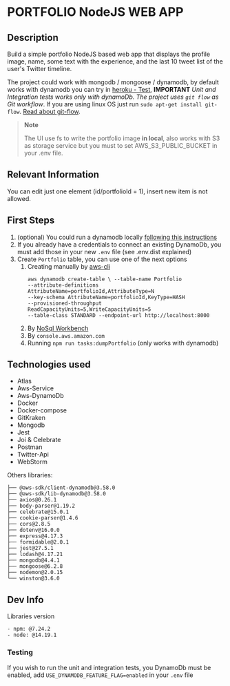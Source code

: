 # PORTFOLIO NodeJS WEB APP

## Description

Build a simple portfolio NodeJS based web app that displays the profile image, name, some text with the experience, and the last 10 tweet list of the user's Twitter timeline.

The project could work with mongodb / mongoose / dynamodb, by default works with dynamodb you can try in [heroku - Test](https://current-job-offer.herokuapp.com/), **IMPORTANT** _Unit and Integration tests works only with dynamoDb. The project uses `git flow` as Git workflow_. If you are using linux OS just run `sudo apt-get install git-flow`. [Read about git-flow](https://www.atlassian.com/es/git/tutorials/comparing-workflows/gitflow-workflow).

> **Note**
>
> The UI use fs to write the portfolio image **in local**, also works with S3 as storage service but you must to set AWS_S3_PUBLIC_BUCKET in your .env file.

## Relevant Information

You can edit just one element (id/portfolioId = 1), insert new item is not allowed.

## First Steps

1. (optional) You could run a dynamodb locally [following this instructions](https://docs.aws.amazon.com/amazondynamodb/latest/developerguide/DynamoDBLocal.DownloadingAndRunning.html)
2. If you already have a credentials to connect an existing DynamoDb, you must add those in your new `.env` file (see .env.dist explained)
3. Create `Portfolio` table, you can use one of the next options
   1. Creating manually by [aws-cli](https://docs.aws.amazon.com/amazondynamodb/latest/developerguide/Tools.CLI.html)
      ```
      aws dynamodb create-table \ --table-name Portfolio 
      --attribute-definitions AttributeName=portfolioId,AttributeType=N 
      --key-schema AttributeName=portfolioId,KeyType=HASH 
      --provisioned-throughput ReadCapacityUnits=5,WriteCapacityUnits=5 
      --table-class STANDARD --endpoint-url http://localhost:8000
      ```
   2. By [NoSql Workbench](https://docs.aws.amazon.com/amazondynamodb/latest/developerguide/workbench.settingup.html)
   3. By `console.aws.amazon.com`
   4. Running `npm run tasks:dumpPortfolio` (only works with dynamodb)

## Technologies used

- Atlas
- Aws-Service
- Aws-DynamoDb
- Docker
- Docker-compose
- GitKraken
- Mongodb
- Jest
- Joi & Celebrate
- Postman
- Twitter-Api
- WebStorm

Others libraries:
```
├── @aws-sdk/client-dynamodb@3.58.0
├── @aws-sdk/lib-dynamodb@3.58.0
├── axios@0.26.1
├── body-parser@1.19.2
├── celebrate@15.0.1
├── cookie-parser@1.4.6
├── cors@2.8.5
├── dotenv@16.0.0
├── express@4.17.3
├── formidable@2.0.1
├── jest@27.5.1
├── lodash@4.17.21
├── mongodb@4.4.1
├── mongoose@6.2.8
├── nodemon@2.0.15
└── winston@3.6.0
```

## Dev Info

Libraries version

```
- npm: @7.24.2
- node: @14.19.1
```

### Testing

If you wish to run the unit and integration tests, you DynamoDb must be enabled, add `USE_DYNAMODB_FEATURE_FLAG=enabled` in your `.env` file
